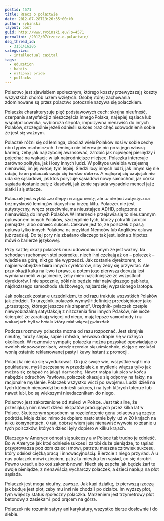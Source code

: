 ```yaml
---
postid: 4571
title: Rzecz o polactwie
date: 2012-07-28T13:26:35+00:00
author: rybinski
layout: post
guid: http://www.rybinski.eu/?p=4571
permalink: /2012/07/rzecz-o-polactwie/
dsq_thread_id:
  - 3151416286
categories:
  - intellectual capital
tags:
  - education
  - habits
  - national pride
  - pollacks
---
```

Polactwo jest zjawiskiem społecznym, którego koszty przewyższają koszty wszystkich chorób razem wziętych. Osobę której zachowania zdominowane są przez polactwo potocznie nazywa się polaczkiem.

Polaczka charakteryzuje pięć podstawowych cech: skrajna nieufność, czerpanie satysfakcji z nieszczęścia innego Polaka, najlepiej sąsiada lub współpracownika, wybiórcza ślepota, impulsywna nienawiść do innych Polaków, szczególnie jeżeli odnieśli sukces oraz chęć udowodnienia sobie że jest się ważnym.

Polaczek różni się od leminga, chociaż wielu Polaków nosi w sobie cechy obu typów osobniczych. Leminga nie interesuje nic poza jego własną karierą, żeby jak najszybciej awansować, zarobić jak najwięcej pieniędzy i pojechać na wakacje w jak najmodniejsze miejsce. Polaczka interesuje zarówno polityka, jak i losy innych ludzi. W polityce uwielbia wzajemną nienawiść, im jej więcej tym lepiej. Śledzi losy innych ludzi, jak innym się nie udaje, to on polaczek czuje się bardzo dobrze. A najlepiej się czuje jak nie uda się sąsiadowi, jak ktoś porysuje sąsiadowi nowy samochód, jak córka sąsiada dostanie pałę z klasówki, jak żonie sąsiada wypadnie mendel jaj z siatki i się stłucze.

<!--more-->

Polaczek jest wybiórczo ślepy na argumenty, ale to nie jest autystyczna bezmyślność lemingów idących na brzeg klifu. Polaczek nie jest autystyczny, wręcz przeciwnie, ma nieustające ADHD, połączone z nienawiścią do innych Polaków. W Internecie przejawia się to nieustannym opluwaniem innych Polaków, szczególnie tych, którzy potrafili zarobić pieniądze, albo odnieść sukces. Ciekawe jest to, że polaczek z pasją opluwa tylko innych Polaków, na przykład Niemców lub Anglików opluwa już rzadziej. Do tej pory nie zbadano dlaczego tak jest, jedna z hipotez mówi o barierze językowej.

Przy każdej okazji polaczek musi udowodnić innym że jest ważny. Na schodach ruchomych stoi pośrodku, niech inni czekają aż on – polaczek – wjedzie na górę, nikt go nie wyprzedzi. Jak zostanie dyrektorem, to najpierw obejdzie biura innych dyrektorów, niby żeby się przywitać. Ale przy okazji kuka na lewo i prawo, a potem jego pierwszą decyzją jest wymiana mebli w gabinecie, żeby mieć najładniejsze ze wszystkich dyrektorów. I nie spocznie, póki nie będzie miał największego gabinetu, najdroższego samochodu służbowego, najbardziej wypasionego laptopa.

Jak polaczek zostanie urzędnikiem, to od razu traktuje wszystkich Polaków jak złodziei. To urzędnik-polaczek wymyślił definicję przedsiębiorcy jako „przestępcy, którego jeszcze nie złapano”. Urzędnik- polaczek czerpie niewyobrażalną satysfakcję z niszczenia firm innych Polaków, nie może ścierpieć że zarabiają więcej od niego, mają lepsze samochody i na wakacjach byli w hotelu który miał więcej gwiazdek.

Podczas rozmowy polaczka można od razu rozpoznać. Jest skrajnie nieufny, mruży ślepia, sapie i mlaska, nerwowo drapie się w różnych okolicach. W rozmowie sympatię polaczka można pozyskać opowiadając o swoich niepowodzeniach, wtedy szeroko się uśmiechnie, ziejąc z czeluści wonią ostatnio reklamowanej pasty i kawy instant z promocji.

Polaczka nie da się wyedukować. On już swoje wie, wszystkie wątki ma poukładane, myśli zaczesane w przedziałek, a myślenie włącza tylko jak można się załapać na jakąś darmochę. Nawet małpa lub pies w końcu nabędzie odruchów Pawłowa, polaczek okazuje się odporny na fakty, na racjonalne myślenie. Polaczek wszystko widzi po swojemu. Ludzi dzieli na tych których nienawidzi bo odnieśli sukces, i na tych których toleruje lub nawet lubi, bo są większymi nieudacznikami do niego.

Polactwo jest zakorzenione od stuleci w Polsce. Jest tak silne, że przesiąkają nim nawet dzieci ekspatów pracujących przez kilka lat w Polsce. Skutecznym sposobem na rozcieńczenie genu polactwa są częste podróże. Moje dzieci mimo że dopiero nastoletnie były już w 20 krajach na kilku kontynentach. O tak, dobrze wiem jaką nienawiść wywoła to zdanie u tych polaczków, których dzieci były dopiero w kilku krajach.

Dlaczego w Ameryce odnosi się sukcesy a w Polsce tak trudno je odnieść. Bo w Ameryce jak ktoś odniesie sukces i zarobi duże pieniądze, to sąsiad przyprowadza pod dom dzieci i mówi, patrz tu mieszka człowiek sukcesu, który odniósł ciężką pracą i innowacyjnością. Bierzcie z niego przykład. A u nas polaczek mówi dzieciom, patrz tu mieszka ten sąsiad, co się dorobił. Pewno ukradł, albo coś zakombinował. Niech się zapcha jak będzie żarł te swoje pieniądze, z nienawiścią wycharczy polaczek, a dzieci naplują na płot sąsiada.

Polaczek jest mega nieufny, zawsze. Jak kupi działkę, to pierwszą rzeczą jak buduje jest płot, żeby mu inni nie chodzili po działce. Im wyższy płot, tym większy status społeczny polaczka. Marzeniem jest trzymetrowy płot betonowy z zasiekami  pod prądem na górze.

Polaczek nie rozumie satyry ani karykatury, wszystko bierze dosłownie i do siebie.

 
